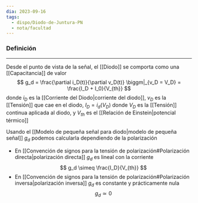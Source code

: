 ```yaml
---
dia: 2023-09-16
tags:
  - dispo/Diodo-de-Juntura-PN
  - nota/facultad
---
```

### Definición
---
Desde el punto de vista de la señal, el [[Diodo]] se comporta como una [[Capacitancia]] de valor $$ g_d = \frac{\partial i_D(t)}{\partial v_D(t)} \biggm|_{v_D = V_D} = \frac{I_D + I_0}{V_{th}} $$ donde $i_D$ es la [[Corriente del Diodo|corriente del diodo]], $v_D$ es la [[Tensión]] que cae en el diodo, $I_D = i_d(V_D)$ donde $V_D$ es la [[Tensión]] continua aplicada al diodo, y $V_{th}$ es el [[Relación de Einstein|potencial térmico]]

Usando el [[Modelo de pequeña señal para diodo|modelo de pequeña señal]] $g_d$ podemos calcularla dependiendo de la polarización
* En [[Convención de signos para la tensión de polarización#Polarización directa|polarización directa]] $g_d$ es lineal con la corriente $$ g_d \simeq \frac{I_D}{V_{th}} $$
* En [[Convención de signos para la tensión de polarización#Polarización inversa|polarización inversa]] $g_d$ es constante y prácticamente nula $$ g_d \simeq 0 $$